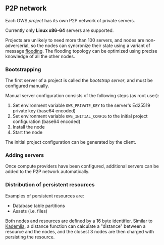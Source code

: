 ## P2P network

Each OWS *project* has its own P2P network of private servers.

Currently only **Linux x86-64** servers are supported.

Projects are unlikely to need more than 100 servers, and nodes are non-adverserial, so the nodes can syncronize their state using a variant of message [flooding](https://en.wikipedia.org/wiki/Flooding_algorithm). The flooding topology can be optimized using precise knowledge of all the other nodes.

### Bootstrapping

The first server of a project is called the *bootstrap server*, and must be configured manually.

Manual server configuration consists of the following steps (as root user):
   1. Set environment variable `OWS_PRIVATE_KEY` to the server's Ed25519 private key (base64 encoded)
   2. Set environment variable `OWS_INITIAL_CONFIG` to the initial project configuration (base64 encoded)
   3. Install the node
   4. Start the node

The initial project configuration can be generated by the client.
### Adding servers

Once compute providers have been configured, additional servers can be added to the P2P network automatically.

### Distribution of persistent resources

Examples of persistent resources are:
   - Database table partitions
   - Assets (i.e. files)

Both nodes and resources are defined by a 16 byte identifier.
Similar to [Kademlia](https://en.wikipedia.org/wiki/Kademlia), a distance function can calculate a "distance" between a resource and the nodes, and the closest 3 nodes are then charged with persisting the resource.